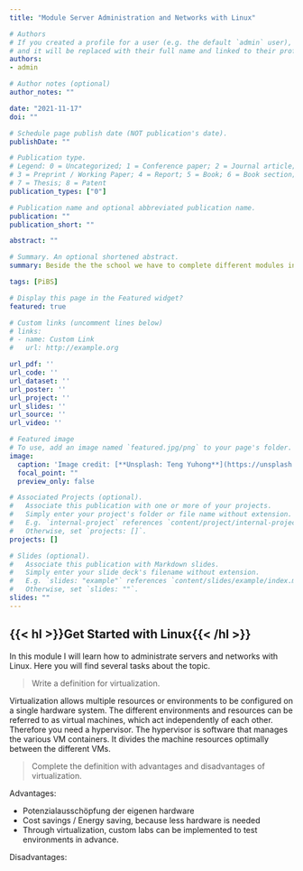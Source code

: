 ```yaml
---
title: "Module Server Administration and Networks with Linux"

# Authors
# If you created a profile for a user (e.g. the default `admin` user), write the username (folder name) here 
# and it will be replaced with their full name and linked to their profile.
authors:
- admin

# Author notes (optional)
author_notes: ""

date: "2021-11-17"
doi: ""

# Schedule page publish date (NOT publication's date).
publishDate: ""

# Publication type.
# Legend: 0 = Uncategorized; 1 = Conference paper; 2 = Journal article;
# 3 = Preprint / Working Paper; 4 = Report; 5 = Book; 6 = Book section;t
# 7 = Thesis; 8 = Patent
publication_types: ["0"]

# Publication name and optional abbreviated publication name.
publication: ""
publication_short: ""

abstract: ""

# Summary. An optional shortened abstract.
summary: Beside the the school we have to complete different modules in our company. The third topic is about server administration and networks with Linux.

tags: [PiBS]

# Display this page in the Featured widget?
featured: true

# Custom links (uncomment lines below)
# links:
# - name: Custom Link
#   url: http://example.org

url_pdf: ''
url_code: ''
url_dataset: ''
url_poster: ''
url_project: ''
url_slides: ''
url_source: ''
url_video: ''

# Featured image
# To use, add an image named `featured.jpg/png` to your page's folder. 
image:
  caption: 'Image credit: [**Unsplash: Teng Yuhong**](https://unsplash.com/photos/qMehmIyaXvY)'
  focal_point: ""
  preview_only: false

# Associated Projects (optional).
#   Associate this publication with one or more of your projects.
#   Simply enter your project's folder or file name without extension.
#   E.g. `internal-project` references `content/project/internal-project/index.md`.
#   Otherwise, set `projects: []`.
projects: []

# Slides (optional).
#   Associate this publication with Markdown slides.
#   Simply enter your slide deck's filename without extension.
#   E.g. `slides: "example"` references `content/slides/example/index.md`.
#   Otherwise, set `slides: ""`.
slides: ""
---
```

## {{< hl >}}<b>Get Started with Linux</b>{{< /hl >}}<br>
In this module I will learn how to administrate servers and networks with Linux. Here you will find several tasks about the topic.<br>
> Write a definition for virtualization.

Virtualization allows multiple resources or environments to be configured on a single hardware system. The different environments and resources can be referred to as virtual machines, which act independently of each other. Therefore you need a hypervisor. The hypervisor is software that manages the various VM containers. It divides the machine resources optimally between the different VMs.<br>

> Complete the definition with advantages and disadvantages of virtualization.

Advantages:<br>
- Potenzialausschöpfung der eigenen hardware
- Cost savings / Energy saving, because less hardware is needed
- Through virtualization, custom labs can be implemented to test environments in advance.

Disadvantages:<br>
